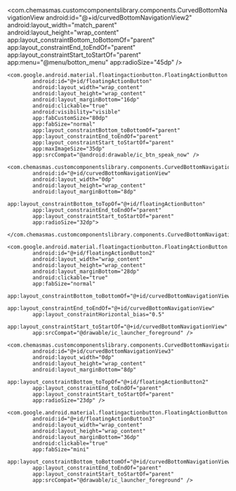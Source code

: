 <com.chemasmas.customcomponentslibrary.components.CurvedBottomNavigationView
            android:id="@+id/curvedBottomNavigationView2"
            android:layout_width="match_parent"
            android:layout_height="wrap_content"
            app:layout_constraintBottom_toBottomOf="parent"
            app:layout_constraintEnd_toEndOf="parent"
            app:layout_constraintStart_toStartOf="parent"
            app:menu="@menu/botton_menu"
            app:radioSize="45dp" />

    <com.google.android.material.floatingactionbutton.FloatingActionButton
            android:id="@+id/floatingActionButton"
            android:layout_width="wrap_content"
            android:layout_height="wrap_content"
            android:layout_marginBottom="16dp"
            android:clickable="true"
            android:visibility="visible"
            app:fabCustomSize="80dp"
            app:fabSize="normal"
            app:layout_constraintBottom_toBottomOf="parent"
            app:layout_constraintEnd_toEndOf="parent"
            app:layout_constraintStart_toStartOf="parent"
            app:maxImageSize="35dp"
            app:srcCompat="@android:drawable/ic_btn_speak_now" />

    <com.chemasmas.customcomponentslibrary.components.CurvedBottomNavigationView
            android:id="@+id/curvedBottomNavigationView"
            android:layout_width="0dp"
            android:layout_height="wrap_content"
            android:layout_marginBottom="8dp"
            app:layout_constraintBottom_toTopOf="@+id/floatingActionButton"
            app:layout_constraintEnd_toEndOf="parent"
            app:layout_constraintStart_toStartOf="parent"
            app:radioSize="32dp">

    </com.chemasmas.customcomponentslibrary.components.CurvedBottomNavigationView>

    <com.google.android.material.floatingactionbutton.FloatingActionButton
            android:id="@+id/floatingActionButton2"
            android:layout_width="wrap_content"
            android:layout_height="wrap_content"
            android:layout_marginBottom="28dp"
            android:clickable="true"
            app:fabSize="normal"
            app:layout_constraintBottom_toBottomOf="@+id/curvedBottomNavigationView"
            app:layout_constraintEnd_toEndOf="@+id/curvedBottomNavigationView"
            app:layout_constraintHorizontal_bias="0.5"
            app:layout_constraintStart_toStartOf="@+id/curvedBottomNavigationView"
            app:srcCompat="@drawable/ic_launcher_foreground" />

    <com.chemasmas.customcomponentslibrary.components.CurvedBottomNavigationView
            android:id="@+id/curvedBottomNavigationView3"
            android:layout_width="0dp"
            android:layout_height="wrap_content"
            android:layout_marginBottom="8dp"
            app:layout_constraintBottom_toTopOf="@+id/floatingActionButton2"
            app:layout_constraintEnd_toEndOf="parent"
            app:layout_constraintStart_toStartOf="parent"
            app:radioSize="23dp" />

    <com.google.android.material.floatingactionbutton.FloatingActionButton
            android:id="@+id/floatingActionButton3"
            android:layout_width="wrap_content"
            android:layout_height="wrap_content"
            android:layout_marginBottom="36dp"
            android:clickable="true"
            app:fabSize="mini"
            app:layout_constraintBottom_toBottomOf="@+id/curvedBottomNavigationView3"
            app:layout_constraintEnd_toEndOf="parent"
            app:layout_constraintStart_toStartOf="parent"
            app:srcCompat="@drawable/ic_launcher_foreground" />